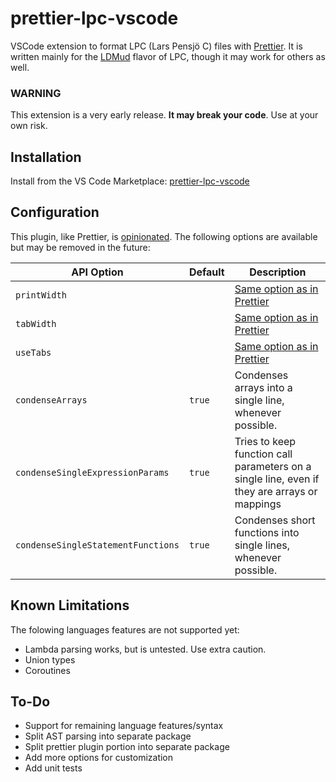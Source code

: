 # prettier-lpc-vscode
VSCode extension to format LPC (Lars Pensjö C) files with [Prettier](https://prettier.io/). It is written mainly for the [LDMud](http://www.ldmud.eu/) flavor of LPC, though it may work for others as well.

### WARNING 
This extension is a very early release. **It may break your code**. Use at your own risk.

## Installation
Install from the VS Code Marketplace: [prettier-lpc-vscode](https://marketplace.visualstudio.com/items?itemName=jlchmura.prettier-lpc-vscode)

## Configuration

This plugin, like Prettier, is
[opinionated](https://prettier.io/docs/en/option-philosophy.html). The following
options are available but may be removed in the future:

| API Option           | Default | Description                                                                        |
| -------------------- | ------- | ---------------------------------------------------------------------------------- |
| `printWidth`         |         | [Same option as in Prettier](https://prettier.io/docs/en/options.html#print-width) |
| `tabWidth`           |         | [Same option as in Prettier](https://prettier.io/docs/en/options.html#tab-width)   |
| `useTabs`            |         | [Same option as in Prettier](https://prettier.io/docs/en/options.html#tabs)        |
| `condenseArrays`     | `true`  | Condenses arrays into a single line, whenever possible.                           |
| `condenseSingleExpressionParams`   | `true` | Tries to keep function call parameters on a single line, even if they are arrays or mappings |
| `condenseSingleStatementFunctions`     | `true`  | Condenses short functions into single lines, whenever possible. |

## Known Limitations
The folowing languages features are not supported yet:
- Lambda parsing works, but is untested. Use extra caution.
- Union types
- Coroutines 

## To-Do
- Support for remaining language features/syntax
- Split AST parsing into separate package
- Split prettier plugin portion into separate package
- Add more options for customization
- Add unit tests
